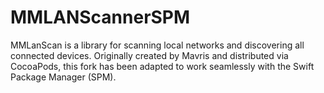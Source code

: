 # MMLANScannerSPM
MMLanScan is a library for scanning local networks and discovering all connected devices. Originally created by Mavris and distributed via CocoaPods, this fork has been adapted to work seamlessly with the Swift Package Manager (SPM).
